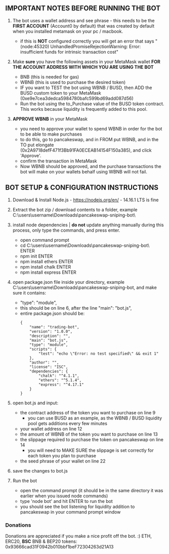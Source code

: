 ## IMPORTANT NOTES BEFORE RUNNING THE BOT

1) The bot uses a wallet address and see phrase - this needs to be the **FIRST ACCOUNT** (Account0 by default) that was created by default when you installed metamask on your pc / macbook. 
    - if this is **NOT** configured correctly you will get an error that says "(node:45320) UnhandledPromiseRejectionWarning: Error: insufficient funds for intrinsic transaction cost"

2) Make **sure** you have the following assets in your MetaMask wallet **FOR THE ACCOUNT ADDRESS WITH WHICH YOU ARE USING THE BOT**
    - BNB (this is needed for gas)
    - WBNB (this is used to purchase the desired token)
    - IF you want to TEST the bot using WBNB / BUSD, then ADD the BUSD custom token to your MetaMask (0xe9e7cea3dedca5984780bafc599bd69add087d56)
    - Run the bot using the to_Purchase value of the BUSD token contract. This works because liquidity is frequently added to this pool.

3) **APPROVE WBNB** in your MetaMask
    - you need to approve your wallet to spend WBNB in order for the bot to be able to make purchases
    - to do this, go to pancakeswap, and in FROM put WBNB, and in the TO put elongate (0x2A9718defF471f3Bb91FA0ECEAB14154F150a385), and click 'Approve'.
    - confirm the transaction in MetaMask
    - Now WBNB should be approved, and the purchase transactions the bot will make on your wallets behalf using WBNB will not fail.


## BOT SETUP & CONFIGURATION INSTRUCTIONS

1) Download & Install Node.js - https://nodejs.org/en/ - 14.16.1 LTS is fine

2) Extract the bot zip / download contents to a folder, example C:\users\username\Downloads\pancakeswap-sniping-bot\

3) install node dependencies | **do not** update anything manually during this process, only type the commands, and press enter.
    - open command prompt
    - cd C:\users\username\Downloads\pancakeswap-sniping-bot\ ENTER
    - npm init ENTER
    - npm install ethers ENTER
    - npm install chalk ENTER
    - npm install express ENTER

4) open package.json file inside your directory, example C:\users\username\Downloads\pancakeswap-sniping-bot\, and make sure it contains:
    - "type": "module",
    - this should be on line 6, after the line "main": "bot.js",
    - entire package.json should be:
        ```
        {
            "name": "trading-bot",
            "version": "1.0.0",
            "description": "",
            "main": "bot.js",
            "type": "module",
            "scripts": {
                "test": "echo \"Error: no test specified\" && exit 1"
            },
            "author": "",
            "license": "ISC",
            "dependencies": {
                "chalk": "^4.1.1",
                "ethers": "^5.1.4",
                "express": "^4.17.1"
            }
        }
        ```

5) open bot.js and input:
    - the contract address of the token you want to purchase on line 9
        - you can use BUSD as an example, as the WBNB / BUSD liquidity pool gets additions every few minutes
    - your wallet address on line 12
    - the amount of WBNB of the token you want to purchase on line 13
    - the slippage required to purchase the token on pancakeswap on line 14
        - you will need to MAKE SURE the slippage is set correctly for each token you plan to purchase
    - the seed phrase of your wallet on line 22

6) save the changes to bot.js

7) Run the bot
    - open the command prompt (it should be in the same directory it was earlier when you issued node commands)
    - type 'node bot' and hit ENTER to run the bot
    - you should see the bot listening for liquidity addition to pancakeswap in your command prompt window

### Donations
Donations are appreciated if you make a nice profit off the bot. :)
ETH, ERC20, **BSC** BNB & BEP20 tokens: 0x93666cad31F0942b010bbf1beF72304263d21A13
